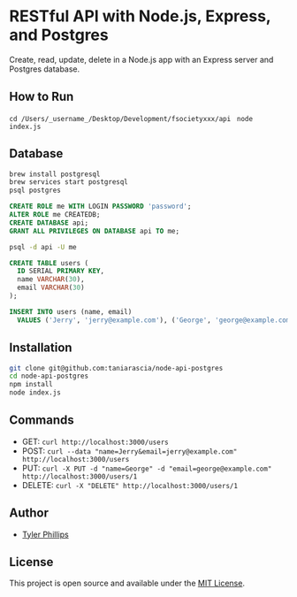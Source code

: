 # RESTful API with Node.js, Express, and Postgres

Create, read, update, delete in a Node.js app with an Express server and Postgres database.

## How to Run
```cd /Users/_username_/Desktop/Development/fsocietyxxx/api```
``` node index.js```

## Database

```bash
brew install postgresql
brew services start postgresql
psql postgres
```

```sql
CREATE ROLE me WITH LOGIN PASSWORD 'password';
ALTER ROLE me CREATEDB;
CREATE DATABASE api;
GRANT ALL PRIVILEGES ON DATABASE api TO me;
```

```bash
psql -d api -U me
```

```sql
CREATE TABLE users (
  ID SERIAL PRIMARY KEY,
  name VARCHAR(30),
  email VARCHAR(30)
);

INSERT INTO users (name, email)
  VALUES ('Jerry', 'jerry@example.com'), ('George', 'george@example.com');
```

## Installation

```bash
git clone git@github.com:taniarascia/node-api-postgres
cd node-api-postgres
npm install
node index.js
```

## Commands

- GET: `curl http://localhost:3000/users`
- POST: `curl --data "name=Jerry&email=jerry@example.com" http://localhost:3000/users`
- PUT: `curl -X PUT -d "name=George" -d "email=george@example.com" http://localhost:3000/users/1`
- DELETE: `curl -X "DELETE" http://localhost:3000/users/1`

## Author

- [Tyler Phillips](https://www.tylercodes.co)

## License

This project is open source and available under the [MIT License](LICENSE).

